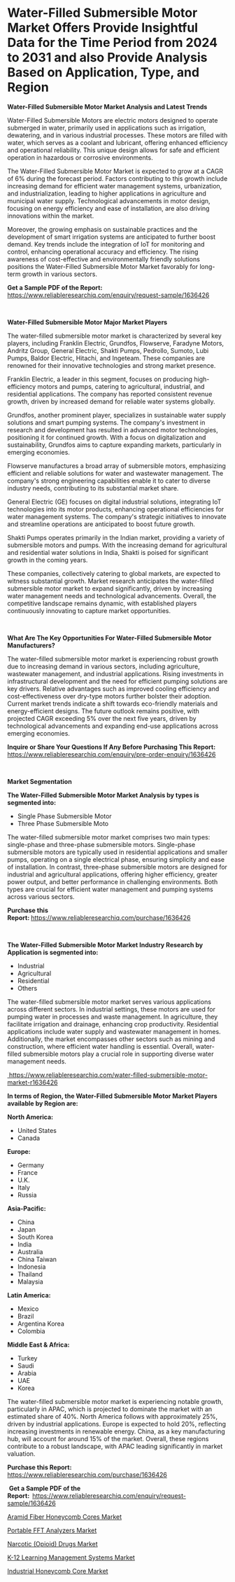 <p><h1>Water-Filled Submersible Motor Market Offers Provide Insightful Data for the Time Period from 2024 to 2031 and also Provide Analysis Based on Application, Type, and Region</h1></p><p><strong>Water-Filled Submersible Motor Market Analysis and Latest Trends</strong></p>
<p><p>Water-Filled Submersible Motors are electric motors designed to operate submerged in water, primarily used in applications such as irrigation, dewatering, and in various industrial processes. These motors are filled with water, which serves as a coolant and lubricant, offering enhanced efficiency and operational reliability. This unique design allows for safe and efficient operation in hazardous or corrosive environments.</p><p>The Water-Filled Submersible Motor Market is expected to grow at a CAGR of 6% during the forecast period. Factors contributing to this growth include increasing demand for efficient water management systems, urbanization, and industrialization, leading to higher applications in agriculture and municipal water supply. Technological advancements in motor design, focusing on energy efficiency and ease of installation, are also driving innovations within the market. </p><p>Moreover, the growing emphasis on sustainable practices and the development of smart irrigation systems are anticipated to further boost demand. Key trends include the integration of IoT for monitoring and control, enhancing operational accuracy and efficiency. The rising awareness of cost-effective and environmentally friendly solutions positions the Water-Filled Submersible Motor Market favorably for long-term growth in various sectors.</p></p>
<p><strong>Get a Sample PDF of the Report:&nbsp;</strong> <a href="https://www.reliableresearchiq.com/enquiry/request-sample/1636426?utm_campaign=1137&utm_medium=2&utm_source=Github&utm_content=ia&utm_term=07122024&utm_id=water-filled-submersible-motor">https://www.reliableresearchiq.com/enquiry/request-sample/1636426</a></p>
<p>&nbsp;</p>
<p><strong>Water-Filled Submersible Motor Major Market Players</strong></p>
<p><p>The water-filled submersible motor market is characterized by several key players, including Franklin Electric, Grundfos, Flowserve, Faradyne Motors, Andritz Group, General Electric, Shakti Pumps, Pedrollo, Sumoto, Lubi Pumps, Baldor Electric, Hitachi, and Ingeteam. These companies are renowned for their innovative technologies and strong market presence.</p><p>Franklin Electric, a leader in this segment, focuses on producing high-efficiency motors and pumps, catering to agricultural, industrial, and residential applications. The company has reported consistent revenue growth, driven by increased demand for reliable water systems globally.</p><p>Grundfos, another prominent player, specializes in sustainable water supply solutions and smart pumping systems. The company's investment in research and development has resulted in advanced motor technologies, positioning it for continued growth. With a focus on digitalization and sustainability, Grundfos aims to capture expanding markets, particularly in emerging economies.</p><p>Flowserve manufactures a broad array of submersible motors, emphasizing efficient and reliable solutions for water and wastewater management. The company's strong engineering capabilities enable it to cater to diverse industry needs, contributing to its substantial market share.</p><p>General Electric (GE) focuses on digital industrial solutions, integrating IoT technologies into its motor products, enhancing operational efficiencies for water management systems. The company's strategic initiatives to innovate and streamline operations are anticipated to boost future growth.</p><p>Shakti Pumps operates primarily in the Indian market, providing a variety of submersible motors and pumps. With the increasing demand for agricultural and residential water solutions in India, Shakti is poised for significant growth in the coming years.</p><p>These companies, collectively catering to global markets, are expected to witness substantial growth. Market research anticipates the water-filled submersible motor market to expand significantly, driven by increasing water management needs and technological advancements. Overall, the competitive landscape remains dynamic, with established players continuously innovating to capture market opportunities.</p></p>
<p>&nbsp;</p>
<p><strong>What Are The Key Opportunities For Water-Filled Submersible Motor Manufacturers?</strong></p>
<p><p>The water-filled submersible motor market is experiencing robust growth due to increasing demand in various sectors, including agriculture, wastewater management, and industrial applications. Rising investments in infrastructural development and the need for efficient pumping solutions are key drivers. Relative advantages such as improved cooling efficiency and cost-effectiveness over dry-type motors further bolster their adoption. Current market trends indicate a shift towards eco-friendly materials and energy-efficient designs. The future outlook remains positive, with projected CAGR exceeding 5% over the next five years, driven by technological advancements and expanding end-use applications across emerging economies.</p></p>
<p><strong>Inquire or Share Your Questions If Any Before Purchasing This Report:</strong> <a href="https://www.reliableresearchiq.com/enquiry/pre-order-enquiry/1636426?utm_campaign=1137&utm_medium=2&utm_source=Github&utm_content=ia&utm_term=07122024&utm_id=water-filled-submersible-motor">https://www.reliableresearchiq.com/enquiry/pre-order-enquiry/1636426</a></p>
<p>&nbsp;</p>
<p><strong>Market Segmentation</strong></p>
<p><strong>The Water-Filled Submersible Motor Market Analysis by types is segmented into:</strong></p>
<p><ul><li>Single Phase Submersible Motor</li><li>Three Phase Submersible Moto</li></ul></p>
<p><p>The water-filled submersible motor market comprises two main types: single-phase and three-phase submersible motors. Single-phase submersible motors are typically used in residential applications and smaller pumps, operating on a single electrical phase, ensuring simplicity and ease of installation. In contrast, three-phase submersible motors are designed for industrial and agricultural applications, offering higher efficiency, greater power output, and better performance in challenging environments. Both types are crucial for efficient water management and pumping systems across various sectors.</p></p>
<p><strong>Purchase this Report:&nbsp;</strong><a href="https://www.reliableresearchiq.com/purchase/1636426?utm_campaign=1137&utm_medium=2&utm_source=Github&utm_content=ia&utm_term=07122024&utm_id=water-filled-submersible-motor">https://www.reliableresearchiq.com/purchase/1636426</a></p>
<p>&nbsp;</p>
<p><strong>The Water-Filled Submersible Motor Market Industry Research by Application is segmented into:</strong></p>
<p><ul><li>Industrial</li><li>Agricultural</li><li>Residential</li><li>Others</li></ul></p>
<p><p>The water-filled submersible motor market serves various applications across different sectors. In industrial settings, these motors are used for pumping water in processes and waste management. In agriculture, they facilitate irrigation and drainage, enhancing crop productivity. Residential applications include water supply and wastewater management in homes. Additionally, the market encompasses other sectors such as mining and construction, where efficient water handling is essential. Overall, water-filled submersible motors play a crucial role in supporting diverse water management needs.</p></p>
<p><a href="https://www.reliableresearchiq.com/water-filled-submersible-motor-market-r1636426?utm_campaign=1137&utm_medium=2&utm_source=Github&utm_content=ia&utm_term=07122024&utm_id=water-filled-submersible-motor">&nbsp;https://www.reliableresearchiq.com/water-filled-submersible-motor-market-r1636426</a></p>
<p><strong>In terms of Region, the Water-Filled Submersible Motor Market Players available by Region are:</strong></p>
<p>
    <p> <strong> North America: </strong>
        <ul>
            <li>United States</li>
            <li>Canada</li>
        </ul>
        </p> 
    <p> <strong> Europe: </strong>
        <ul>
            <li>Germany</li>
            <li>France</li>
            <li>U.K.</li>
            <li>Italy</li>
            <li>Russia</li>
        </ul>
        </p> 
    <p> <strong> Asia-Pacific: </strong>
        <ul>
            <li>China</li>
            <li>Japan</li>
            <li>South Korea</li>
            <li>India</li>
            <li>Australia</li>
            <li>China Taiwan</li>
            <li>Indonesia</li>
            <li>Thailand</li>
            <li>Malaysia</li>
        </ul>
        </p> 
    <p> <strong> Latin America: </strong>
        <ul>
            <li>Mexico</li>
            <li>Brazil</li>
            <li>Argentina Korea</li>
            <li>Colombia</li>
        </ul>
        </p> 
    <p> <strong> Middle East & Africa: </strong>
        <ul>
            <li>Turkey</li>
            <li>Saudi</li>
            <li>Arabia</li>
            <li>UAE</li>
            <li>Korea</li>
        </ul>
    </p>
    </p>
<p><p>The water-filled submersible motor market is experiencing notable growth, particularly in APAC, which is projected to dominate the market with an estimated share of 40%. North America follows with approximately 25%, driven by industrial applications. Europe is expected to hold 20%, reflecting increasing investments in renewable energy. China, as a key manufacturing hub, will account for around 15% of the market. Overall, these regions contribute to a robust landscape, with APAC leading significantly in market valuation.</p></p>
<p><strong>Purchase this Report: </strong><a href="https://www.reliableresearchiq.com/purchase/1636426?utm_campaign=1137&utm_medium=2&utm_source=Github&utm_content=ia&utm_term=07122024&utm_id=water-filled-submersible-motor">https://www.reliableresearchiq.com/purchase/1636426</a></p>
<p>&nbsp;<strong>Get a Sample PDF of the Report:&nbsp;&nbsp;</strong><a href="https://www.reliableresearchiq.com/enquiry/request-sample/1636426?utm_campaign=1137&utm_medium=2&utm_source=Github&utm_content=ia&utm_term=07122024&utm_id=water-filled-submersible-motor">https://www.reliableresearchiq.com/enquiry/request-sample/1636426</a></p>
<p><strong></strong></p>
<p><p><a href="https://www.linkedin.com/pulse/the-hashub-gdiff?utm_campaign=1137&utm_medium=2&utm_source=Github&utm_content=ia&utm_term=07122024&utm_id=water-filled-submersible-motor">Aramid Fiber Honeycomb Cores Market</a></p><p><a href="https://issuu.com/reportprime-2/docs/portable-fft-analyzers-market-size-2030.pptx?utm_campaign=1137&utm_medium=2&utm_source=Github&utm_content=ia&utm_term=07122024&utm_id=water-filled-submersible-motor">Portable FFT Analyzers Market</a></p><p><a href="https://www.linkedin.com/pulse/narcotic-opioid-drugs-research-report-industry-development-ay9ke?utm_campaign=1137&utm_medium=2&utm_source=Github&utm_content=ia&utm_term=07122024&utm_id=water-filled-submersible-motor">Narcotic (Opioid) Drugs Market</a></p><p><a href="https://issuu.com/reportprime-2/docs/k-12-learning-management-systems-market-size-2030.?utm_campaign=1137&utm_medium=2&utm_source=Github&utm_content=ia&utm_term=07122024&utm_id=water-filled-submersible-motor">K-12 Learning Management Systems Market</a></p><p><a href="https://www.linkedin.com/pulse/impressive-global-industrial-honeycomb-core-market-size-jn3re?utm_campaign=1137&utm_medium=2&utm_source=Github&utm_content=ia&utm_term=07122024&utm_id=water-filled-submersible-motor">Industrial Honeycomb Core Market</a></p></p>